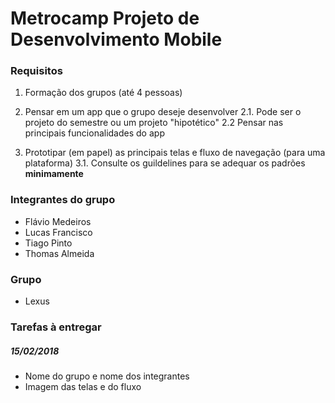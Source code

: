 # Metrocamp Projeto de Desenvolvimento Mobile

### Requisitos
1. Formação dos grupos (até 4 pessoas)

2. Pensar em um app que o grupo deseje desenvolver
2.1. Pode ser o projeto do semestre ou um projeto "hipotético"
2.2 Pensar nas principais funcionalidades do app


3. Prototipar (em papel) as principais telas e fluxo de navegação (para uma plataforma)
3.1. Consulte os guildelines para se adequar os padrões __minimamente__

### Integrantes do grupo
- Flávio Medeiros
- Lucas Francisco
- Tiago Pinto
- Thomas Almeida

### Grupo
- Lexus

### Tarefas à entregar
##### 15/02/2018
- Nome do grupo e nome dos integrantes
- Imagem das telas e do fluxo
